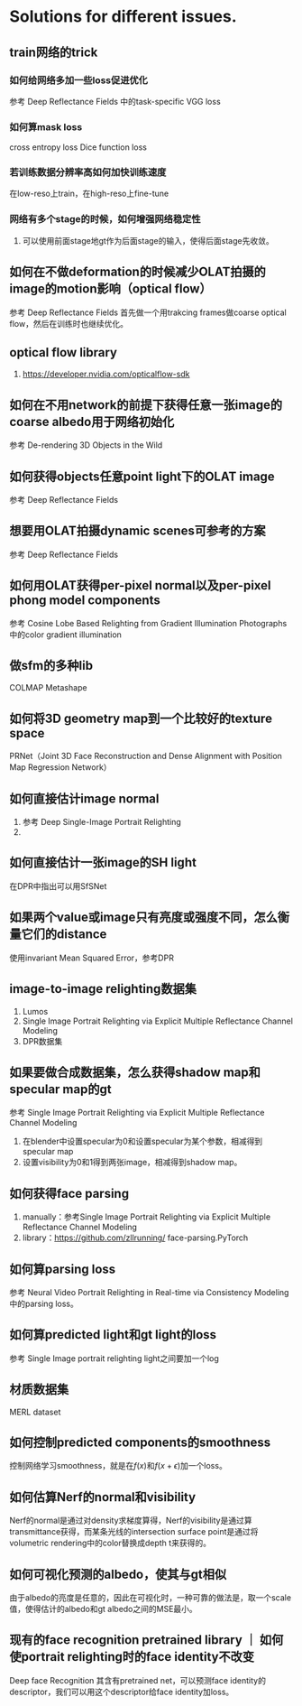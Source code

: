 # Solutions for different issues.

## train网络的trick

### 如何给网络多加一些loss促进优化
参考
Deep Reflectance Fields
中的task-specific VGG loss

### 如何算mask loss
cross entropy loss
Dice function loss

### 若训练数据分辨率高如何加快训练速度
在low-reso上train，在high-reso上fine-tune

### 网络有多个stage的时候，如何增强网络稳定性
1. 可以使用前面stage地gt作为后面stage的输入，使得后面stage先收敛。

## 如何在不做deformation的时候减少OLAT拍摄的image的motion影响（optical flow）
参考
Deep Reflectance Fields
首先做一个用trakcing frames做coarse optical flow，然后在训练时也继续优化。

## optical flow library
1. https://developer.nvidia.com/opticalflow-sdk

## 如何在不用network的前提下获得任意一张image的coarse albedo用于网络初始化
参考
De-rendering 3D Objects in the Wild

## 如何获得objects任意point light下的OLAT image
参考
Deep Reflectance Fields

## 想要用OLAT拍摄dynamic scenes可参考的方案
参考
Deep Reflectance Fields

## 如何用OLAT获得per-pixel normal以及per-pixel phong model components
参考
Cosine Lobe Based Relighting from Gradient Illumination Photographs
中的color gradient illumination

## 做sfm的多种lib
COLMAP
Metashape

## 如何将3D geometry map到一个比较好的texture space
PRNet（Joint 3D Face Reconstruction and Dense Alignment with Position Map Regression Network）

## 如何直接估计image normal
1. 参考 Deep Single-Image Portrait Relighting
2. 

## 如何直接估计一张image的SH light
在DPR中指出可以用SfSNet

## 如果两个value或image只有亮度或强度不同，怎么衡量它们的distance
使用invariant Mean Squared Error，参考DPR

## image-to-image relighting数据集
1. Lumos
2. Single Image Portrait Relighting via Explicit Multiple Reflectance Channel Modeling
3. DPR数据集

## 如果要做合成数据集，怎么获得shadow map和specular map的gt
参考
Single Image Portrait Relighting via Explicit Multiple Reflectance Channel Modeling
1. 在blender中设置specular为0和设置specular为某个参数，相减得到specular map
2. 设置visibility为0和1得到两张image，相减得到shadow map。

## 如何获得face parsing
1. manually：参考Single Image Portrait Relighting via Explicit Multiple Reflectance Channel Modeling
2. library：https://github.com/zllrunning/ face-parsing.PyTorch

## 如何算parsing loss
参考
Neural Video Portrait Relighting in Real-time via Consistency Modeling
中的parsing loss。

## 如何算predicted light和gt light的loss
参考
Single Image portrait relighting
light之间要加一个log

## 材质数据集
MERL dataset

## 如何控制predicted components的smoothness
控制网络学习smoothness，就是在$f(x)$和$f(x + \epsilon)$加一个loss。

## 如何估算Nerf的normal和visibility
Nerf的normal是通过对density求梯度算得，Nerf的visibility是通过算transmittance获得，而某条光线的intersection surface point是通过将volumetric rendering中的color替换成depth t来获得的。

## 如何可视化预测的albedo，使其与gt相似
由于albedo的亮度是任意的，因此在可视化时，一种可靠的做法是，取一个scale值，使得估计的albedo和gt albedo之间的MSE最小。

## 现有的face recognition pretrained library ｜ 如何使portrait relighting时的face identity不改变
Deep face Recognition
其含有pretrained net，可以预测face identity的descriptor，我们可以用这个descriptor给face identity加loss。